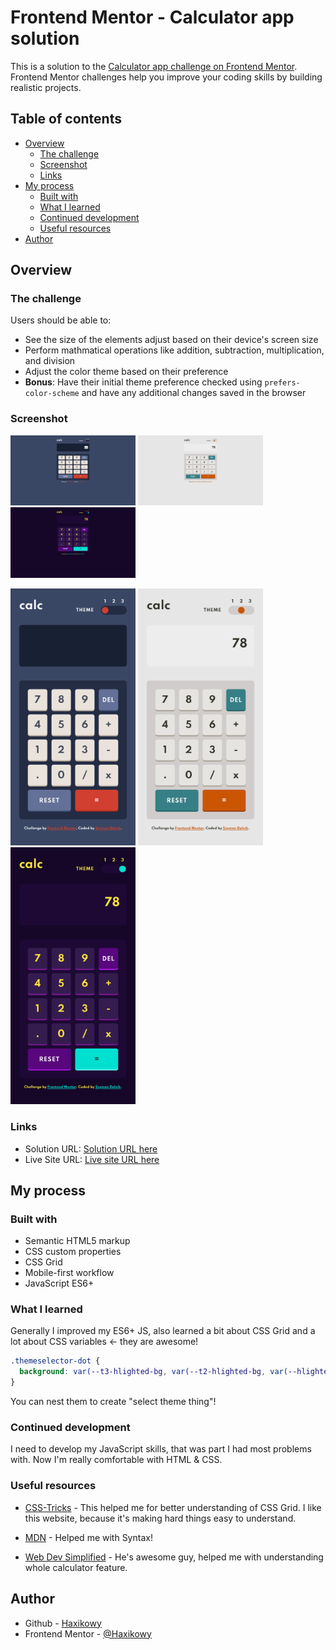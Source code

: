 # Frontend Mentor - Calculator app solution

This is a solution to the [Calculator app challenge on Frontend Mentor](https://www.frontendmentor.io/challenges/calculator-app-9lteq5N29). Frontend Mentor challenges help you improve your coding skills by building realistic projects.

## Table of contents

- [Overview](#overview)
  - [The challenge](#the-challenge)
  - [Screenshot](#screenshot)
  - [Links](#links)
- [My process](#my-process)
  - [Built with](#built-with)
  - [What I learned](#what-i-learned)
  - [Continued development](#continued-development)
  - [Useful resources](#useful-resources)
- [Author](#author)

## Overview

### The challenge

Users should be able to:

- See the size of the elements adjust based on their device's screen size
- Perform mathmatical operations like addition, subtraction, multiplication, and division
- Adjust the color theme based on their preference
- **Bonus**: Have their initial theme preference checked using `prefers-color-scheme` and have any additional changes saved in the browser

### Screenshot

<img src="/images/screenshot-d1.png" width="200px" /> <img src="/images/screenshot-d2.png" width="200px" /> <img src="/images/screenshot-d3.png" width="200px" />


<img src="/images/screenshot-m1.png" width="200px" /> <img src="/images/screenshot-m2.png" width="200px" /> <img src="/images/screenshot-m3.png" width="200px" />

### Links

- Solution URL: [Solution URL here](https://github.com/Haxikowy/fem-calculator-app)
- Live Site URL: [Live site URL here](https://haxikowy.github.io/fem-calculator-app/)

## My process

### Built with

- Semantic HTML5 markup
- CSS custom properties
- CSS Grid
- Mobile-first workflow
- JavaScript ES6+

### What I learned

Generally I improved my ES6+ JS, also learned a bit about CSS Grid and a lot about CSS variables <- they are awesome!

```css
.themeselector-dot {
  background: var(--t3-hlighted-bg, var(--t2-hlighted-bg, var(--hlighted-bg)));
}
```

You can nest them to create "select theme thing"!

### Continued development

I need to develop my JavaScript skills, that was part I had most problems with. Now I'm really comfortable with HTML & CSS.

### Useful resources

- [CSS-Tricks](https://css-tricks.com/snippets/css/complete-guide-grid) - This helped me for better understanding of CSS Grid. I like this website, because it's making hard things easy to understand.

- [MDN](https://developer.mozilla.org/en-US/) - Helped me with Syntax!

- [Web Dev Simplified](https://www.youtube.com/channel/UCFbNIlppjAuEX4znoulh0Cw) - He's awesome guy, helped me with understanding whole calculator feature.

## Author

- Github - [Haxikowy](https://github.com/Haxikowy/)
- Frontend Mentor - [@Haxikowy](https://www.frontendmentor.io/profile/Haxikowy)
